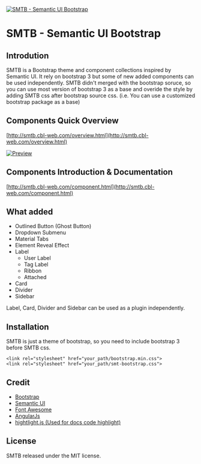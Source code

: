 [![SMTB - Semantic UI Bootstrap](http://smtb.cbl-web.com/images/logo-big.png)](http://smtb.cbl-web.com/)

# SMTB - Semantic UI Bootstrap
## Introdution
SMTB is a Bootstrap theme and component collections inspired by Semantic UI. It rely on bootstrap 3 but some of new added components can be used independently. SMTB didn't merged with the bootstrap soruce, so you can use most version of bootstrap 3 as a base and overide the style by adding SMTB css after bootstrap source css. (i.e. You can use a customized bootstrap package as a base)

## Components Quick Overview
[http://smtb.cbl-web.com/overview.html](http://smtb.cbl-web.com/overview.html)

[![Preview](http://smtb.cbl-web.com/images/preview.jpg)](http://smtb.cbl-web.com/)

## Components Introduction & Documentation
[http://smtb.cbl-web.com/component.html](http://smtb.cbl-web.com/component.html)

## What added
* Outlined Button (Ghost Button)
* Dropdown Submenu
* Material Tabs
* Element Reveal Effect
* Label
    * User Label
    * Tag Label
    * Ribbon
    * Attached
* Card
* Divider
* Sidebar

Label, Card, Divider and Sidebar can be used as a plugin independently.

## Installation
SMTB is just a theme of bootstrap, so you need to include bootstrap 3 before SMTB css.

```
<link rel="stylesheet" href="your_path/bootstrap.min.css">
<link rel="stylesheet" href="your_path/smt-bootstrap.css">
```

## Credit
* [Bootstrap](http://getbootstrap.com)
* [Semantic UI](http://semantic-ui.com/)
* [Font Awesome](http://fortawesome.github.io/Font-Awesome)
* [AngularJs](https://angularjs.org/)
* [hightlight.js (Used for docs code highlight)](https://github.com/isagalaev/highlight.js)

## License
SMTB released under the MIT license.
